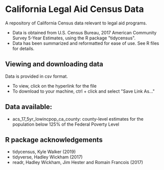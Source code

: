 # California Legal Aid Census Data

A repository of California Census data relevant to legal aid programs.

* Data is obtained from U.S. Census Bureau, 2017 American Community Survey 5-Year Estimates, using the R package "tidycensus". 
* Data has been summarized and reformatted for ease of use. See R files for details. 

## Viewing and downloading data

Data is provided in csv format. 

* To view, click on the hyperlink for the file
* To download to your machine, ctrl + click and select "Save Link As..."

## Data available: 

* acs_17_5yr_lowincpop_ca_county: county-level estimates for the population below 125% of the Federal Poverty Level

## R package acknowledgements 

* tidycensus, Kyle Walker (2019) 
* tidyverse, Hadley Wickham (2017) 
* readr, Hadley Wickham, Jim Hester and Romain Francois (2017)
